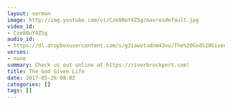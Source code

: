 ```yaml
---
layout: sermon
image: http://img.youtube.com/vi/Cze80uY4Z5g/maxresdefault.jpg
video_id:
- Cze80uY4Z5g
audio_id:
- https://dl.dropboxusercontent.com/s/g3iawvtudnm43vu/The%20God%20Given%20Life.mp3?dl=0
verses:
- none
summary: Check us out online at https://riverbrockport.com!
title: The God Given Life
date: 2017-05-28 08:02
categories: []
tags: []
---
```

